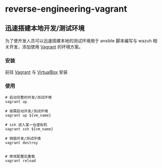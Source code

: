 # reverse-engineering-vagrant



## 迅速搭建本地开发/测试环境
为了使开发人员可以迅速搭建本地的测试环境用于 ansible 脚本编写与 wazuh 相关开发，添加使用 [Vagrant](https://www.vagrantup.com/) 的环境方案。

### 安装
前往 [Vagrant](https://www.vagrantup.com/downloads.html) 与 [VirtualBox](https://www.virtualbox.org/wiki/Downloads) 安装

### 使用
```
# 启动完整的开发/测试环境
vagrant up  

# 按需启动开发/测试环境
vagrant up ${vm_name}

# ssh 进入某一台虚拟机
vagrant ssh ${vm_name}

# 销毁开发/测试环境
vagrant destroy


# 修改配置后重载
vagrant reload
```
